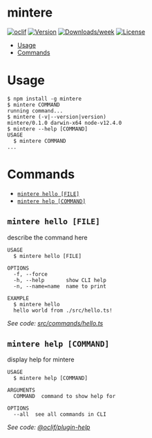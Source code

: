 mintere
=======



[![oclif](https://img.shields.io/badge/cli-oclif-brightgreen.svg)](https://oclif.io)
[![Version](https://img.shields.io/npm/v/mintere.svg)](https://npmjs.org/package/mintere)
[![Downloads/week](https://img.shields.io/npm/dw/mintere.svg)](https://npmjs.org/package/mintere)
[![License](https://img.shields.io/npm/l/mintere.svg)](https://github.com/mintere/mintere-cli/blob/master/package.json)

<!-- toc -->
* [Usage](#usage)
* [Commands](#commands)
<!-- tocstop -->
# Usage
<!-- usage -->
```sh-session
$ npm install -g mintere
$ mintere COMMAND
running command...
$ mintere (-v|--version|version)
mintere/0.1.0 darwin-x64 node-v12.4.0
$ mintere --help [COMMAND]
USAGE
  $ mintere COMMAND
...
```
<!-- usagestop -->
# Commands
<!-- commands -->
* [`mintere hello [FILE]`](#mintere-hello-file)
* [`mintere help [COMMAND]`](#mintere-help-command)

## `mintere hello [FILE]`

describe the command here

```
USAGE
  $ mintere hello [FILE]

OPTIONS
  -f, --force
  -h, --help       show CLI help
  -n, --name=name  name to print

EXAMPLE
  $ mintere hello
  hello world from ./src/hello.ts!
```

_See code: [src/commands/hello.ts](https://github.com/mintere/mintere-cli/blob/v0.1.0/src/commands/hello.ts)_

## `mintere help [COMMAND]`

display help for mintere

```
USAGE
  $ mintere help [COMMAND]

ARGUMENTS
  COMMAND  command to show help for

OPTIONS
  --all  see all commands in CLI
```

_See code: [@oclif/plugin-help](https://github.com/oclif/plugin-help/blob/v3.0.1/src/commands/help.ts)_
<!-- commandsstop -->
